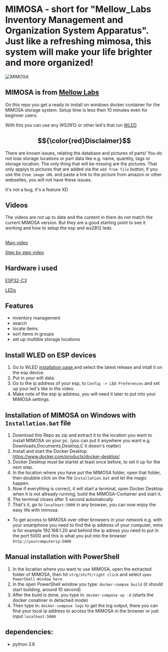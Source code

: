 # MIMOSA - short for "Mellow_Labs Inventory Management and Organization System Apparatus". Just like a refreshing mimosa, this system will make your life brighter and more organized!
![MIMOSA](https://github.com/user-attachments/assets/79bdf901-aec4-45b8-97d5-1e768b65df19)



## MIMOSA is from [Mellow Labs](https://github.com/FireMarshmellow/M.I.M.O.S.A)
On this repo you get a ready to install on windows docker container for the MIMOSA storage system. 
Setup time is less then 10 minutes even for beginner users.

With this you can use any WS2812 or other led's that run [WLED](https://kno.wled.ge/) 

## $${\color{red}Disclaimer}$$
There are known issues, relating the database and pictures of parts! You do not lose storage locations or part data like e.g. name, quantity, tags or storage location. The only thing that will be missing are the pictures. That only applys to pictures that are added via the `add from file` button, if you use the `Item image URL` and paste a link to the picture from amazon or other webseites, you will not have these issues.

It's not a bug, it's a feature XD

## Videos
The videos are not up to date and the content in them do not match the current MIMOSA version. But they are a good starting point to see it working and how to setup the esp and ws2812 leds.
##
[Main video](https://youtu.be/7C4i-2IqSS4)

[Step by step video](https://youtu.be/QOd1apc0Lpo)

## Hardware i used

[ESP32-C3](https://www.amazon.de/Waveshare-Development-ESP32-S3FH4R2-Castellated-Applications/dp/B0CHYHGYRH/ref=sr_1_3?__mk_de_DE=%C3%85M%C3%85%C5%BD%C3%95%C3%91&crid=3HT19BBR039GT&dib=eyJ2IjoiMSJ9.yV2RTYatG7l54mT4TmFs41gUutfrpBPcC-gNcJjW5yrX18ynT5ARl4Q363-yduVYFbXaiIDiG0O_OKJwcpUODORDJywTWMIIUHu_6GFNiXwqHgM4ZCQqe2FDi0h_BT4InKffRyJEq28FkhdjnfdLetRaF4Uk4hTL-Brc5Qjb8kmWcPcPNoRb4uG-FDWQU1Nj3aow_Y54AF_bpCq7385eE0SDKwWei3MRFSzsHGJvdIg.XqcFwKVecXx0t8aSXZ8k-3qn2ApPvE-6qe_Vg8m5CO4&dib_tag=se&keywords=esp32-s3+mini&qid=1723273994&sprefix=esp32-s3+mini%2Caps%2C92&sr=8-3)

[LEDs](https://www.amazon.de/BTF-LIGHTING-Individuell-adressierbar-Vollfarbiger-DIY-Projekte/dp/B088BPGMXB/ref=sr_1_1_sspa?dib=eyJ2IjoiMSJ9.PnDQdOUPg0UohlqZWxHQ8xYtwlm0N3cqEYbM29-REkcFFp9UB1Dpmwter90G4I3xpW5k3PxKchdsn5po5skd0NmraUfUk1Z0m6hhIzBw8DHe135MoTHnt8yXO20BuzfVKimMGoHR81c-6jKIZwOG8GXNTYY077dAJ_CyzHpVEKXWE1WTF9WiD2xEmnyKsdQoKSUqKqMxmGJsM9DwHy0iucC5qQfnJrEKCsChlFBLzvCyiBcP6sdf3W7pgMddlRcIAkP-XPp3WV2RBak6UxZTPv49qdQzKoJFiCnQfBfhBgY.qLxtFwyIAQ7sA-UBBsXBx2MR-kBGaU0054Z07bD3TGg&dib_tag=se&keywords=Ws2812b+Led+Strip&qid=1723274094&sr=8-1-spons&sp_csd=d2lkZ2V0TmFtZT1zcF9hdGY&psc=1)

## Features
- inventory management
- search
- locate items
- sort items in groups
- set up multible storage locations

## Install WLED on ESP devices
1. Go to WLED [installation page ](https://install.wled.me/) and select the latest release and intall it on the esp device.
2. Put in your wifi data.
3. Go to the ip address of your esp, to `Config -> LED Preferences` and set up your led's like in the video.
4. Make note of the esp ip address, you will need it later to put into your MIMOSA settings.

## Installation of MIMOSA on Windows with `Installation.bat` file

1. Download this Repo as zip and extract it to the location you want to install MIMOSA on your pc. (you can put it anywhere you want e.g. Downloads,Documents,Desktop,C it doesn's matter)
2. Install and start the Docker Desktop https://www.docker.com/products/docker-desktop/
3. Docker Desktop must be startet at least once before, to set it up for the next step.
4. In the location where you have put the  MIMOSA folder, open that folder, then doubble click on the file `Installation.bat` and let the magic happen.
5. Now if everything is correct, it will start a terminal, open Docker Desktop when it is not allready running, build the MIMOSA-Container and start it.
7. The terminal closes after 5 second automatically
8. That's it, go to `localhost:5000` in any browser, you can now enjoy the easy life with mimosa.

- To get access to MIMOSA over other browsers in your network e.g. with your smartphone you need to find the ip address of your computer, mine is for example 192.168.1.20 and behind the ip adress you need to put in the port 5000 and this is what you put into the browser `http://yourcomputerip:5000`

## Manual installation with PowerShell

1. In the location where you want to use MIMOSA, open the extracted folder of MIMOSA, then hit `strg/shift/right click` and select `open PowerShell-Window here`
2. In the open PowerShell window you type: `docker-compse build` (it should start building, around 10 second)
3. After the build is done, you type in: `docker-compose up -d` (starts the docker conatiner in detached mode)
4. Then type in: `docker-compose logs` to get the log output, there you can find your local ip address to access the MIMOSA in the browser or just input `localhost:5000`


## dependencies:

- python 3.6
